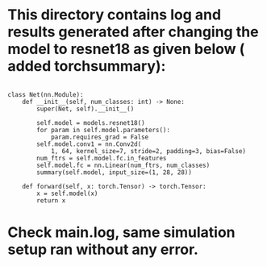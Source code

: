 # This directory contains log and results generated after changing the model to resnet18 as given below ( added torchsummary):

```

class Net(nn.Module):
    def __init__(self, num_classes: int) -> None:
        super(Net, self).__init__()

        self.model = models.resnet18()
        for param in self.model.parameters():
            param.requires_grad = False
        self.model.conv1 = nn.Conv2d(
            1, 64, kernel_size=7, stride=2, padding=3, bias=False)
        num_ftrs = self.model.fc.in_features
        self.model.fc = nn.Linear(num_ftrs, num_classes)
        summary(self.model, input_size=(1, 28, 28))

    def forward(self, x: torch.Tensor) -> torch.Tensor:
        x = self.model(x)
        return x
```

# Check main.log, same simulation setup ran without any error.